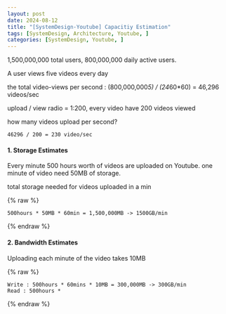 ```yaml
---
layout: post
date: 2024-08-12
title: "[SystemDesign-Youtube] Capacitiy Estimation"
tags: [SystemDesign, Architecture, Youtube, ]
categories: [SystemDesign, Youtube, ]
---
```



1,500,000,000 total users, 800,000,000 daily active users. 


A user views five videos every day 


the total video-views per second : (800,000,000*5) / (24*60*60) = 46,296 videos/sec


upload / view radio = 1:200, every video have 200 videos viewed


how many videos upload per second?


	46296 / 200 = 230 video/sec


#### 1. Storage Estimates


Every minute 500 hours worth of videos are uploaded on Youtube. one minute of video need 50MB of storage.


total storage needed for videos uploaded in a min



{% raw %}
```text
500hours * 50MB * 60min = 1,500,000MB -> 1500GB/min
```
{% endraw %}



#### 2. Bandwidth Estimates


Uploading each minute of the video takes 10MB



{% raw %}
```text
Write : 500hours * 60mins * 10MB = 300,000MB -> 300GB/min
Read : 500hours *
```
{% endraw %}


